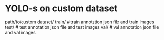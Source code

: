 # YOLO-s on custom dataset

path/to/custom dataset/
  train/  # train annotation json file and train images
  test/   # test annotation json file and test images
  val/    # val annotation json file and val images
